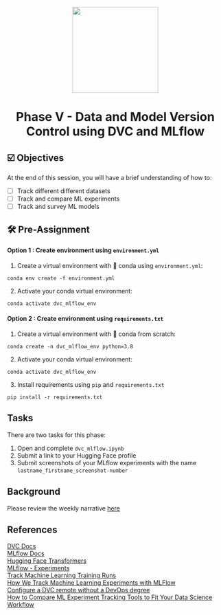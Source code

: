 <p align = "center" draggable=”false” ><img src="https://user-images.githubusercontent.com/37101144/161836199-fdb0219d-0361-4988-bf26-48b0fad160a3.png"
     width="200px"
     height="auto"/>
</p>



# <h1 align="center" id="heading">Phase V - Data and Model Version Control using DVC and MLflow</h1>



## ☑️ Objectives
At the end of this session, you will have a brief understanding of how to:
- [ ] Track different different datasets
- [ ] Track and compare ML experiments
- [ ] Track and survey ML models

## 🛠️ Pre-Assignment

#### Option 1 : Create environment using `environment.yml`
1. Create a virtual environment with 🐍 conda using `environment.yml`: 

```console
conda env create -f environment.yml
```

2. Activate your conda virtual environment:

```console
conda activate dvc_mlflow_env
```
#### Option 2 : Create environment using `requirements.txt`

1. Create a virtual environment with 🐍 conda from scratch: 

```console
conda create -n dvc_mlflow_env python=3.8
```
 
2. Activate your conda virtual environment:

```console
conda activate dvc_mlflow_env
```

3. Install requirements using `pip` and `requirements.txt`

```console
pip install -r requirements.txt
```

## Tasks
There are two tasks for this phase:
1. Open and complete `dvc_mlflow.ipynb`
2. Submit a link to your Hugging Face profile
3. Submit screenshots of your MLflow experiments with the name `lastname_firstname_screenshot-number`


## Background
Please review the weekly narrative [here](https://www.notion.so/Week-2-Analyzing-Market-Sentiment-Phase-IV-and-V-Quality-and-Version-Control-90188b366dd94c7b81b3d9a2c6e978d1#2bd3411ff3ba4ad48f11124ee59a144f)

## References
[DVC Docs](https://dvc.org/doc)\
[MLflow Docs](https://www.mlflow.org/docs/latest/index.html)\
[Hugging Face Transformers](https://huggingface.co/docs/transformers/main_classes/callback)\
[MLflow - Experiments](https://www.mlflow.org/docs/latest/tracking.html)\
[Track Machine Learning Training Runs](https://docs.databricks.com/applications/mlflow/tracking.html)\
[How We Track Machine Learning Experiments with MLFlow](https://www.datarevenue.com/en-blog/how-we-track-machine-learning-experiments-with-mlflow)\
[Configure a DVC remote without a DevOps degree](https://dagshub.com/blog/configure-a-dvc-remote-without-a-devops-degree/)\
[How to Compare ML Experiment Tracking Tools to Fit Your Data Science Workflow](https://dagshub.com/blog/how-to-compare-ml-experiment-tracking-tools-to-fit-your-data-science-workflow/)

